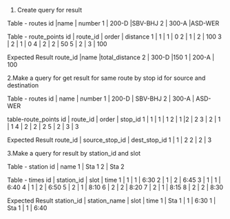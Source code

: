 1. Create query for result

Table - routes
id |name | number
1 | 200-D |SBV-BHJ
2 | 300-A |ASD-WER

Table - route_points
id | route_id | order | distance
1 | 1 | 1 | 0
2 | 1 | 2 | 100
3 | 2 | 1 | 0
4 | 2 | 2 | 50
5 | 2 | 3 | 100

Expected Result
route_id |name |total_distance
2 | 300-D |150
1 | 200-A | 100



2.Make a query for get result for same route by stop id for source and destination

Table - routes
id | name | number 
1 | 200-D | SBV-BHJ
2 | 300-A | ASD-WER

table-route_points
id | route_id | order | stop_id
1 | 1 | 1 | 1
2 | 1 |2 | 2
3 | 2 | 1 | 1
4 | 2 | 2 | 2
5 | 2 | 3 | 3

Expected Result
route_id | source_stop_id | dest_stop_id
1 | 1 | 2
2 | 2 | 3


3.Make a query for result by station_id and slot

Table - station
id | name
1 | Sta 1
2 | Sta 2

Table - times
id | station_id | slot | time
1 | 1 | 1 | 6:30
2 | 1 | 2 | 6:45
3 | 1 | 1 | 6:40
4 | 1 | 2 | 6:50
5 | 2 | 1 | 8:10
6 | 2 | 2 | 8:20
7 | 2 | 1 | 8:15
8 | 2 | 2 | 8:30

Expected Result
station_id | station_name | slot | time
1 | Sta 1 | 1 | 6:30
1 | Sta 1 | 1 | 6:40











